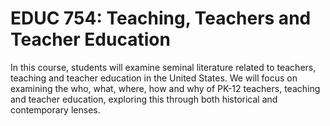 # EDUC 754: Teaching, Teachers and Teacher Education

In this course, students will examine seminal literature related to teachers, teaching and teacher education in the United States. We will focus on examining the who, what, where, how and why of PK-12 teachers, teaching and teacher education, exploring this through both historical and contemporary lenses.